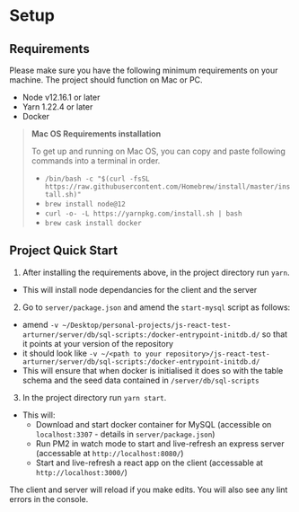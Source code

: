 # Setup

## Requirements

Please make sure you have the following minimum requirements on your machine. The project should function on Mac or PC.

- Node v12.16.1 or later
- Yarn 1.22.4 or later
- Docker

> **Mac OS Requirements installation**
>
> To get up and running on Mac OS, you can copy and paste following commands into a terminal in order.
>
> - `/bin/bash -c "$(curl -fsSL https://raw.githubusercontent.com/Homebrew/install/master/install.sh)"`
> - `brew install node@12`
> - `curl -o- -L https://yarnpkg.com/install.sh | bash`
> - `brew cask install docker`

## Project Quick Start

1. After installing the requirements above, in the project directory run `yarn`.

- This will install node dependancies for the client and the server

2. Go to `server/package.json` and amend the `start-mysql` script as follows:

- amend `-v ~/Desktop/personal-projects/js-react-test-arturner/server/db/sql-scripts:/docker-entrypoint-initdb.d/` so that it points at your version of the repository
- it should look like `-v ~/<path to your repository>/js-react-test-arturner/server/db/sql-scripts:/docker-entrypoint-initdb.d/`
- This will ensure that when docker is initialised it does so with the table schema and the seed data contained in `/server/db/sql-scripts`

3. In the project directory run `yarn start`.

- This will:
  - Download and start docker container for MySQL (accessible on `localhost:3307` - details in `server/package.json`)
  - Run PM2 in watch mode to start and live-refresh an express server (accessable at `http://localhost:8080/`)
  - Start and live-refresh a react app on the client (accessable at `http://localhost:3000/`)

The client and server will reload if you make edits.
You will also see any lint errors in the console.
